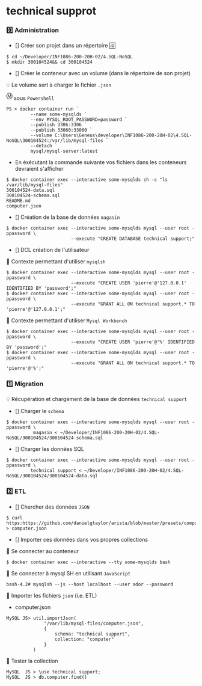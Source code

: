 # technical supprot

### :zero: Administration

- [] Créer son projet dans un répertoire :id:

```
$ cd ~/Developer/INF1086-200-20H-02/4.SQL-NoSQL
$ mkdir 300104524&& cd 300104524
```


- [] Créer le conteneur avec un volume (dans le répertoire de son projet)


:bulb: Le volume sert à charger le fichier `.json`



<sup>:m:</sup> sous `Powershell`

```
PS > docker container run `
         --name some-mysqlds `
         --env MYSQL_ROOT_PASSWORD=password `
         --publish 3306:3306 `
         --publish 33060:33060 `
         --volume C:\Users\Geneus\developer\INF1086-200-20H-02\4.SQL-NoSQL\300104524:/var/lib/mysql-files `
         --detach `
         mysql/mysql-server:latest
```

* En éxécutant la commande suivante vos fichiers dans les conteneurs devraient s'afficher

```
$ docker container exec --interactive some-mysqlds sh -c "ls /var/lib/mysql-files"
300104524-data.sql
300104524-schema.sql
README.md
computer.json
```



- [] Création de la base de données `magasin`

```
$ docker container exec --interactive some-mysqlds mysql --user root -ppassword \
                        --execute "CREATE DATABASE technical support;"
```

- []  DCL création de l'utilisateur

:pushpin: Contexte permettant d'utiliser `mysqlsh` 

```
$ docker container exec --interactive some-mysqlds mysql --user root -ppassword \
                        --execute "CREATE USER 'pierre'@'127.0.0.1' IDENTIFIED BY 'password';"
$ docker container exec --interactive some-mysqlds mysql --user root -ppassword \
                        --execute "GRANT ALL ON technical support.* TO 'pierre'@'127.0.0.1';"
```

:pushpin: Contexte permettant d'utiliser `Mysql Workbench` 


```
$ docker container exec --interactive some-mysqlds mysql --user root -ppassword \
                        --execute "CREATE USER 'pierre'@'%' IDENTIFIED BY 'password';"
$ docker container exec --interactive some-mysqlds mysql --user root -ppassword \
                        --execute "GRANT ALL ON technical support.* TO 'pierre'@'%';"
```

### :one: Migration

:bulb: Récupération et chargement de la base de données `technical support`

- [] Charger le `schema`

```
$ docker container exec --interactive some-mysqlds mysql --user root -ppassword \
          magasin < ~/Developer/INF1086-200-20H-02/4.SQL-NoSQL/300104524/300104524-schema.sql
```

- [] Charger les données SQL

```
$ docker container exec --interactive some-mysqlds mysql --user root -ppassword \
         technical support < ~/Developer/INF1086-200-20H-02/4.SQL-NoSQL/300104524/300104524-data.sql
```

### :two: ETL

- [] Chercher des données `JSON`

```
$ curl https:https://github.com/danielgtaylor/arista/blob/master/presets/computer.json > computer.json
```

- [] Importer ces données dans vos propres collections

:pushpin: Se connecter au conteneur

```
$ docker container exec --interactive --tty some-mysqlds bash
```

:pushpin: Se connecter à mysql SH en utilisant `JavaScript`

```
bash-4.2# mysqlsh --js --host localhost --user ador --password
```

:pushpin: Importer les fichiers `json` (i.e. ETL)

* computer.json

```
MySQL JS> util.importJson(
              "/var/lib/mysql-files/computer.json", 
              {
                  schema: "technical support", 
                  collection: "computer"
              }
          )
```

:pushpin: Tester la collection

```
MySQL  JS > \use technical support;
MySQL  JS > db.computer.find()
```
